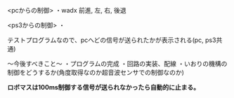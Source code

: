 <pcからの制御>
・wadx 前進, 左, 右, 後退

<ps3からの制御>
・

テストプログラムなので、pcへどの信号が送られたかが表示される(pc, ps3共通)


～今後すべきこと～
・プログラムの完成
・回路の実装、配線
・いおりの機構の制御をどうするか(角度取得なのか超音波センサでの制御なのか)

**ロボマスは100ms制御する信号が送られなかったら自動的に止まる。**